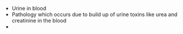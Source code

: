 - Urine in blood
- Pathology which occurs due to build up of urine toxins like urea and creatinine in the blood
-